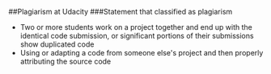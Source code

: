 ##Plagiarism at Udacity
###Statement that classified as plagiarism
* Two or more students work on a project together and end up with the identical code submission, or significant portions of their submissions show duplicated code
* Using or adapting a code from someone else's project and then properly attributing the source code
